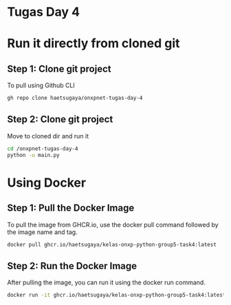 # Tugas Day 4

# Run it directly from cloned git
## Step 1: Clone git project
To pull using Github CLI
```bash
gh repo clone haetsugaya/onxpnet-tugas-day-4
```

## Step 2: Clone git project
Move to cloned dir and run it
```bash
cd /onxpnet-tugas-day-4
python -u main.py
```

# Using Docker 
## Step 1: Pull the Docker Image
To pull the image from GHCR.io, use the docker pull command followed by the image name and tag.
```bash
docker pull ghcr.io/haetsugaya/kelas-onxp-python-group5-task4:latest
```

## Step 2: Run the Docker Image
After pulling the image, you can run it using the docker run command.

```bash
docker run -it ghcr.io/haetsugaya/kelas-onxp-python-group5-task4:latest
```
